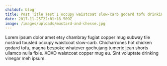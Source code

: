 ```yaml
---
childof: blog
title: Post Title Test 1 occupy waistcoat slow-carb godard tofu drinking
date: 2017-11-25T22:01:18.509Z
image: /images/uploads/mustard-and-chesse.jpg
---
```

Lorem ipsum dolor amet etsy chambray fugiat copper mug subway tile nostrud tousled occupy waistcoat slow-carb. Chicharrones hot chicken godard tofu, magna bespoke whatever gochujang tumeric jean shorts ullamco nulla fixie. XOXO waistcoat copper mug eu. Sint voluptate drinking vinegar meh ipsum.
